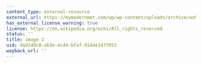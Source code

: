 ```yaml
---
content_type: external-resource
external_url: https://mymodernmet.com/wp/wp-content/uploads/archive/oxM9pXsQ8srSbUzmyzec_1082111947.jpeg
has_external_license_warning: true
license: https://en.wikipedia.org/wiki/All_rights_reserved
status: ''
title: image 3
uid: da9149c8-ab3e-4c44-bfaf-9144e1477053
wayback_url: ''
---
```


